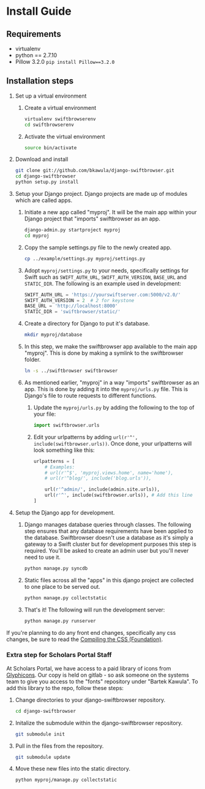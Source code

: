 # Install Guide

## Requirements
* virtualenv
* python == 2.7.10
* Pillow 3.2.0 ```pip install Pillow==3.2.0```

## Installation steps

1. Set up a virtual environment
    1. Create a virtual environment

        ```bash
        virtualenv swiftbrowserenv
        cd swiftbrowserenv
        ```

    2. Activate the virtual environment

        ```bash
        source bin/activate
        ```

2. Download and install
    ```bash
    git clone git://github.com/bkawula/django-swiftbrowser.git
    cd django-swiftbrowser
    python setup.py install
    ```

3. Setup your Django project. Django projects are made up of modules which are called apps.
    1. Initiate a new app called "myproj". It will be the main app within your Django project that "imports" swiftbrowser as an app.
        ```bash
        django-admin.py startproject myproj
        cd myproj
        ```

    2. Copy the sample settings.py file to the newly created app.
        ```bash
        cp ../example/settings.py myproj/settings.py
        ```

    3. Adopt ```myproj/settings.py``` to your needs, specifically settings for Swift such as ```SWIFT_AUTH_URL```, ```SWIFT_AUTH_VERSION```, ```BASE_URL``` and ```STATIC_DIR```. The following is an example used in development:
        ```python
        SWIFT_AUTH_URL = 'https://yourswiftserver.com:5000/v2.0/'
        SWIFT_AUTH_VERSION = 2  # 2 for keystone
        BASE_URL = 'http://localhost:8000'
        STATIC_DIR = 'swiftbrowser/static/'
        ```

    4. Create a directory for Django to put it's database.
        ```bash
        mkdir myproj/database
        ```

    5. In this step, we make the swiftbrowser app available to the main app "myproj". This is done by making a symlink to the swiftbrowser folder.

        ```bash
        ln -s ../swiftbrowser swiftbrowser
        ```

    6. As mentioned earlier, "myproj" in a way "imports" swiftbrowser as an app. This is done by adding it into the ```myproj/urls.py``` file. This is Django's file to route requests to different functions.
        1. Update the ```myproj/urls.py``` by adding the following to the top of your file:
            ```python
            import swiftbrowser.urls
            ```

        2. Edit your urlpatterns by adding ```url(r'^', include(swiftbrowser.urls))```. Once done, your urlpatterns will look something like this:
            ```python
            urlpatterns = [
                # Examples:
                # url(r'^$', 'myproj.views.home', name='home'),
                # url(r'^blog/', include('blog.urls')),

                url(r'^admin/', include(admin.site.urls)),
                url(r'^', include(swiftbrowser.urls)), # Add this line
            ]
            ````

4. Setup the Django app for development.
    1. Django manages database queries through classes. The following step ensures that any database requirements have been applied to the database. Swiftbrowser doesn't use a database as it's simply a gateway to a Swift cluster but for development purposes this step is required. You'll be asked to create an admin user but you'll never need to use it.
        ```bash
        python manage.py syncdb
        ```

    2. Static files across all the "apps" in this django project are collected to one place to be served out.
        ```bash
        python manage.py collectstatic
        ```

    3. That's it! The following will run the development server:
        ```bash
        python manage.py runserver
        ```

If you're planning to do any front end changes, specifically any css changes, be sure to read the [Compiling the CSS (Foundation)](foundation.md).

### Extra step for Scholars Portal Staff
At Scholars Portal, we have access to a paid library of icons from [Glyphicons](http://glyphicons.com/). Our copy is held on gitlab - so ask someone on the systems team to give you access to the "fonts" repository under "Bartek Kawula". To add this library to the repo, follow these steps:

1. Change directories to your django-swiftbrowser repository.
    ```bash
    cd django-swiftbrowser
    ```

2. Initalize the submodule within the django-swiftbrowser repository.
    ```bash
    git submodule init
    ```

3. Pull in the files from the repository.
    ```bash
    git submodule update
    ```

4. Move these new files into the static directory.
    ```bash
    python myproj/manage.py collectstatic
    ```
